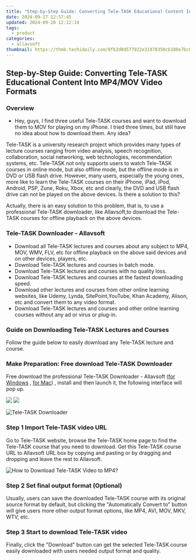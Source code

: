 ```yaml
---
title: "Step-by-Step Guide: Converting Tele-TASK Educational Content Into MP4/MOV Video Formats"
date: 2024-09-17 12:57:45
updated: 2024-09-20 12:12:14
tags:
  - product
categories:
  - allavsoft
thumbnail: https://thmb.techidaily.com/8fb2d0d577922e31978350cb180e7bc0e8d3ea4b5792db82388ad0c79872b3d3.jpg
---
```


## Step-by-Step Guide: Converting Tele-TASK Educational Content Into MP4/MOV Video Formats

### Overview

* Hey, guys, I find three useful Tele-TASK courses and want to download them to MOV for playing on my iPhone. I tried three times, but still have no idea about how to download them. Any idea?

Tele-TASK is a university research project which provides many types of lecture courses ranging from video analysis, speech recognition, collaboration, social networking, web technologies, recommendation systems, etc. Tele-TASK not only supports users to watch Tele-TASK courses in online mode, but also offline mode, but the offline mode is in DVD or USB flash drive. However, many users, especially the young ones, more like to learn the Tele-TASK courses on their iPhone, iPad, iPod, Android, PSP, Zune, Roku, Xbox, etc and clearly, the DVD and USB flash drive can not be played on the above devices. Is there a solution to this?

Actually, there is an easy solution to this problem, that is, to use a professional Tele-TASK downloader, like Allavsoft,to download the Tele-TASK courses for offline playback on the above devices.

### Tele-TASK Downloader - Allavsoft

* Download all Tele-TASK lectures and courses about any subject to MP4, MOV, WMV, FLV, etc for offline playback on the above said devices and on other devices, players, etc.
* Download Tele-TASK lectures and courses in batch mode.
* Download Tele-TASK lectures and courses with no quality loss.
* Download Tele-TASK lectures and courses at the fastest downloading speed.
* Download other lectures and courses from other online learning websites, like Udemy, Lynda, SitePoint,YouTube, Khan Academy, Alison, etc and convert them to any video format.
* Download Tele-TASK lectures and courses and other online learning courses without any ad or virus or plug-in.

### Guide on Downloading Tele-TASK Lectures and Courses

Follow the guide below to easily download any Tele-TASK lecture and course.

### Make Preparation: Free download Tele-TASK Downloader

Free download the professional Tele-TASK Downloader - Allavsoft ([for Windows](https://tools.techidaily.com/allavsoft/products/) , [for Mac](https://tools.techidaily.com/allavsoft/products/)) , install and then launch it, the following interface will pop up.

[![](https://www.allavsoft.com/how-to/../images/how-to/free-download-win.jpg)](https://tools.techidaily.com/allavsoft/products/) [![](https://www.allavsoft.com/how-to/../images/how-to/free-download-mac.jpg)](https://tools.techidaily.com/allavsoft/products/)

![Tele-TASK Downloader](https://www.allavsoft.com/how-to/../images/allavsoft/screen-shot-600.jpg)

### Step 1 Import Tele-TASK video URL

Go to Tele-TASK website, browse the Tele-TASK home page to find the Tele-TASK course that you need to download. Get this Tele-TASK course URL to Allavsoft URL box by copying and pasting or by dragging and dropping and leave the rest to Allavsoft.

![How to Download Tele-TASK Video to MP4?](https://www.allavsoft.com/how-to/../images/how-to/download-rtmp-video/download-rtmp-video.jpg)

### Step 2 Set final output format (Optional)

Usually, users can save the downloaded Tele-TASK course with its original source format by default, but clicking the "Automatically Convert to" button will give users more other output format options, like MP4, AVI, MOV, MKV, WTV, etc.

### Step 3 Start to download Tele-TASK video

Finally, click the "Download" button can get the selected Tele-TASK course easily downloaded with users needed output format and quality.

<ins class="adsbygoogle"
     style="display:block"
     data-ad-format="autorelaxed"
     data-ad-client="ca-pub-7571918770474297"
     data-ad-slot="1223367746"></ins>



<ins class="adsbygoogle"
     style="display:block"
     data-ad-client="ca-pub-7571918770474297"
     data-ad-slot="8358498916"
     data-ad-format="auto"
     data-full-width-responsive="true"></ins>
